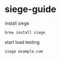 # siege-guide

install siege
```bash
brew install siege
```

start load testing
```
siege example.com
```


